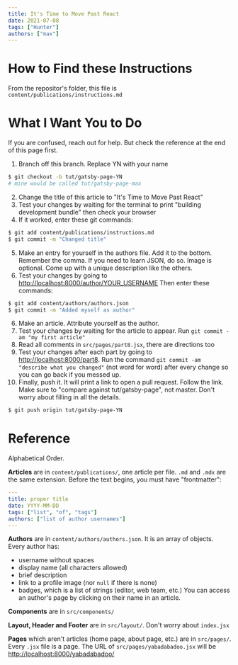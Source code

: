 ```yaml
---
title: It's Time to Move Past React
date: 2021-07-08
tags: ["Hunter"]
authors: ["max"]
---
```


# How to Find these Instructions

From the repositor's folder, this file is `content/publications/instructions.md`

# What I Want You to Do

If you are confused, reach out for help. But check the reference at the end of this page first.

1. Branch off this branch. Replace YN with your name
```bash
$ git checkout -b tut/gatsby-page-YN
# mine would be called tut/gatsby-page-max
```
2. Change the title of this article to "It's Time to Move Past React"
3. Test your changes by waiting for the terminal to print "building development bundle" then check your browser
4. If it worked, enter these git commands:
```bash
$ git add content/publications/instructions.md
$ git commit -m "Changed title"
```
5. Make an entry for yourself in the authors file. Add it to the bottom. Remember the comma. If you need to learn JSON, do so. Image is optional. Come up with a unique description like the others.
5. Test your changes by going to <http://localhost:8000/author/YOUR_USERNAME> Then enter these commands:
```bash
$ git add content/authors/authors.json
$ git commit -m "Added myself as author"
```
6. Make an article. Attribute yourself as the author.
7. Test your changes by waiting for the article to appear. Run `git commit -am "my first article"`
8. Read all comments in `src/pages/part8.jsx`, there are directions too
9. Test your changes after each part by going to <http://localhost:8000/part8>. Run the command `git commit -am "describe what you changed"` (not word for word) after every change so you can go back if you messed up.
10. Finally, push it. It will print a link to open a pull request. Follow the link. Make sure to "compare against tut/gatsby-page", not master. Don't worry about filling in all the details.
```bash
$ git push origin tut/gatsby-page-YN
```

# Reference

Alphabetical Order.

**Articles** are in `content/publications/`, one article per file. `.md` and `.mdx` are the same extension. Before the text begins, you must have "frontmatter":
```YAML
---
title: proper title
date: YYYY-MM-DD
tags: ["list", "of", "tags"]
authors: ["list of author usernames"]
---
```

**Authors** are in `content/authors/authors.json`. It is an array of objects. Every author has:
- username without spaces
- display name (all characters allowed)
- brief description
- link to a profile image (nor `null` if there is none)
- badges, which is a list of strings (editor, web team, etc.)
You can access an author's page by clicking on their name in an article.

**Components** are in `src/components/`

**Layout, Header and Footer** are in `src/layout/`. Don't worry about `index.jsx`

**Pages** which aren't articles (home page, about page, etc.) are in `src/pages/`. Every `.jsx` file is a page. The URL of `src/pages/yabadabadoo.jsx` will be <http://localhost:8000/yabadabadoo/>

